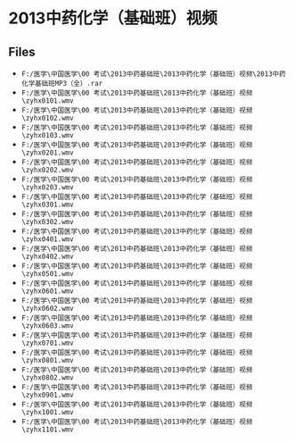 # 2013中药化学（基础班）视频

## Files

- `F:/医学\中国医学\00 考试\2013中药基础班\2013中药化学（基础班）视频\2013中药化学基础班MP3（全）.rar`
- `F:/医学\中国医学\00 考试\2013中药基础班\2013中药化学（基础班）视频\zyhx0101.wmv`
- `F:/医学\中国医学\00 考试\2013中药基础班\2013中药化学（基础班）视频\zyhx0102.wmv`
- `F:/医学\中国医学\00 考试\2013中药基础班\2013中药化学（基础班）视频\zyhx0103.wmv`
- `F:/医学\中国医学\00 考试\2013中药基础班\2013中药化学（基础班）视频\zyhx0201.wmv`
- `F:/医学\中国医学\00 考试\2013中药基础班\2013中药化学（基础班）视频\zyhx0202.wmv`
- `F:/医学\中国医学\00 考试\2013中药基础班\2013中药化学（基础班）视频\zyhx0203.wmv`
- `F:/医学\中国医学\00 考试\2013中药基础班\2013中药化学（基础班）视频\zyhx0301.wmv`
- `F:/医学\中国医学\00 考试\2013中药基础班\2013中药化学（基础班）视频\zyhx0302.wmv`
- `F:/医学\中国医学\00 考试\2013中药基础班\2013中药化学（基础班）视频\zyhx0401.wmv`
- `F:/医学\中国医学\00 考试\2013中药基础班\2013中药化学（基础班）视频\zyhx0402.wmv`
- `F:/医学\中国医学\00 考试\2013中药基础班\2013中药化学（基础班）视频\zyhx0501.wmv`
- `F:/医学\中国医学\00 考试\2013中药基础班\2013中药化学（基础班）视频\zyhx0601.wmv`
- `F:/医学\中国医学\00 考试\2013中药基础班\2013中药化学（基础班）视频\zyhx0602.wmv`
- `F:/医学\中国医学\00 考试\2013中药基础班\2013中药化学（基础班）视频\zyhx0603.wmv`
- `F:/医学\中国医学\00 考试\2013中药基础班\2013中药化学（基础班）视频\zyhx0701.wmv`
- `F:/医学\中国医学\00 考试\2013中药基础班\2013中药化学（基础班）视频\zyhx0801.wmv`
- `F:/医学\中国医学\00 考试\2013中药基础班\2013中药化学（基础班）视频\zyhx0802.wmv`
- `F:/医学\中国医学\00 考试\2013中药基础班\2013中药化学（基础班）视频\zyhx0901.wmv`
- `F:/医学\中国医学\00 考试\2013中药基础班\2013中药化学（基础班）视频\zyhx1001.wmv`
- `F:/医学\中国医学\00 考试\2013中药基础班\2013中药化学（基础班）视频\zyhx1101.wmv`
